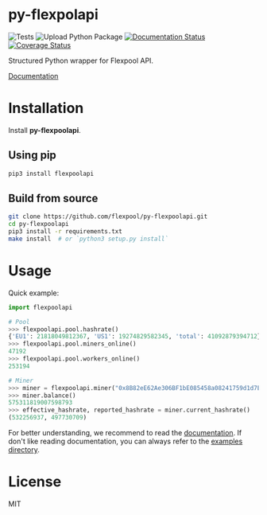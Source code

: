 # py-flexpolapi

![Tests](https://github.com/flexpool/py-flexpoolapi/workflows/Tests/badge.svg)
![Upload Python Package](https://github.com/flexpool/py-flexpoolapi/workflows/Upload%20Python%20Package/badge.svg)
[![Documentation Status](https://readthedocs.org/projects/py-flexpoolapi/badge/?version=latest)](https://py-flexpoolapi.readthedocs.io/en/latest/?badge=latest)
[![Coverage Status](https://coveralls.io/repos/github/flexpool/py-flexpoolapi/badge.svg?branch=master)](https://coveralls.io/github/flexpool/py-flexpoolapi?branch=master)

Structured Python wrapper for Flexpool API.

[Documentation](https://py-flexpoolapi.readthedocs.io)

# Installation

Install **py-flexpoolapi**.

## Using pip
```sh
pip3 install flexpoolapi
```

## Build from source
```sh
git clone https://github.com/flexpool/py-flexpoolapi.git
cd py-flexpoolapi
pip3 install -r requirements.txt
make install  # or `python3 setup.py install`
```

# Usage

Quick example:
```python
import flexpoolapi

# Pool
>>> flexpoolapi.pool.hashrate()
{'EU1': 21818049812367, 'US1': 19274829582345, 'total': 41092879394712}
>>> flexpoolapi.pool.miners_online()
47192
>>> flexpoolapi.pool.workers_online()
253194

# Miner
>>> miner = flexpoolapi.miner("0x8B82eE62Ae306BF1bE085458a08241759d1d7E20")
>>> miner.balance()
575311819007598793
>>> effective_hashrate, reported_hashrate = miner.current_hashrate()
(532256937, 497730709)

```

For better understanding, we recommend to read the [documentation](https://py-flexpoolapi.readthedocs.io). If don't like reading documentation, you can always refer to the [examples directory](https://github.com/flexpool/py-flexpoolapi/tree/master/examples).

# License
MIT

